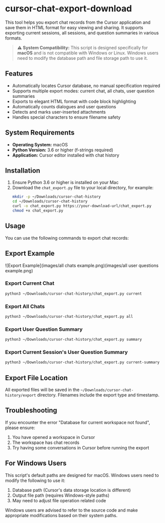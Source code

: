 # cursor-chat-export-download

This tool helps you export chat records from the Cursor application and save them in HTML format for easy viewing and sharing. It supports exporting current sessions, all sessions, and question summaries in various formats.

> **⚠️ System Compatibility:** This script is designed specifically for **macOS** and is not compatible with Windows or Linux. Windows users need to modify the database path and file storage path to use it.

## Features

- Automatically locates Cursor database, no manual specification required
- Supports multiple export modes: current chat, all chats, user question summaries
- Exports to elegant HTML format with code block highlighting
- Automatically counts dialogues and user questions
- Detects and marks user-inserted attachments
- Handles special characters to ensure filename safety

## System Requirements

- **Operating System:** macOS
- **Python Version:** 3.6 or higher (f-strings required)
- **Application:** Cursor editor installed with chat history

## Installation

1. Ensure Python 3.6 or higher is installed on your Mac
2. Download the `chat_export.py` file to your local directory, for example:
   ```bash
   mkdir -p ~/Downloads/cursor-chat-history
   cd ~/Downloads/cursor-chat-history
   curl -o chat_export.py https://your-download-url/chat_export.py
   chmod +x chat_export.py
   ```

## Usage

You can use the following commands to export chat records:

   ## Export Example
   
   ![Export Example](images/all chats example.png)(images/all user questions example.png)

### Export Current Chat
```bash
python3 ~/Downloads/cursor-chat-history/chat_export.py current
```

### Export All Chats
```bash
python3 ~/Downloads/cursor-chat-history/chat_export.py all
```

### Export User Question Summary
```bash
python3 ~/Downloads/cursor-chat-history/chat_export.py summary
```

### Export Current Session's User Question Summary
```bash
python3 ~/Downloads/cursor-chat-history/chat_export.py current-summary
```

## Export File Location

All exported files will be saved in the `~/Downloads/cursor-chat-history/export` directory. Filenames include the export type and timestamp.

## Troubleshooting

If you encounter the error "Database for current workspace not found", please ensure:
1. You have opened a workspace in Cursor
2. The workspace has chat records
3. Try having some conversations in Cursor before running the export

## For Windows Users

This script's default paths are designed for macOS. Windows users need to modify the following to use it:

1. Database path (Cursor's data storage location is different)
2. Output file path (requires Windows-style paths)
3. May need to adjust file operation related code

Windows users are advised to refer to the source code and make appropriate modifications based on their system paths.
